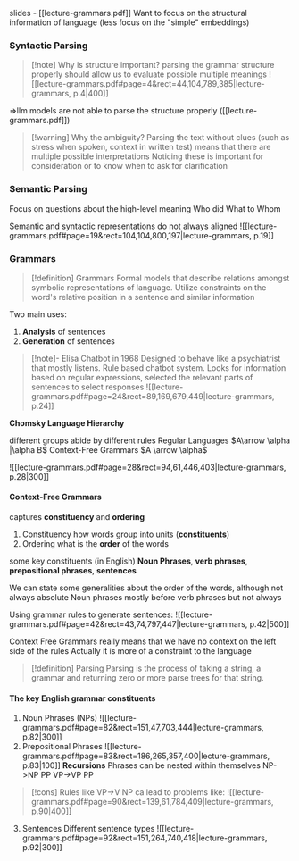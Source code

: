 slides - [[lecture-grammars.pdf]]
Want to focus on the structural information of language (less focus on the "simple" embeddings)

### Syntactic Parsing

>[!note] Why is structure important?
>parsing the grammar structure properly should allow us to evaluate possible multiple meanings
>![[lecture-grammars.pdf#page=4&rect=44,104,789,385|lecture-grammars, p.4|400]]

=>llm models are not able to parse the structure properly ([[lecture-grammars.pdf]])

>[!warning] Why the ambiguity?
>Parsing the text without clues (such as stress when spoken, context in written test) means that there are multiple possible interpretations
>Noticing these is important for consideration or to know when to ask for clarification



### Semantic Parsing

Focus on questions about the high-level meaning
	Who did What to Whom

Semantic and syntactic representations do not always aligned
![[lecture-grammars.pdf#page=19&rect=104,104,800,197|lecture-grammars, p.19]]

### Grammars

>[!definition] Grammars
>Formal models that describe relations amongst symbolic representations of language.
>Utilize constraints on the word's relative position in a sentence and similar information

Two main uses:
1. **Analysis** of sentences
2. **Generation** of sentences

>[!note]- Elisa Chatbot in 1968
>Designed to behave like a psychiatrist that mostly listens. Rule based chatbot system. Looks for information based on regular expressions, selected the relevant parts of sentences to select responses
>![[lecture-grammars.pdf#page=24&rect=89,169,679,449|lecture-grammars, p.24]]

**Chomsky Language Hierarchy**

different groups abide by different rules
Regular Languages
	$A\arrow \alpha |\alpha B$ 
Context-Free Grammars
	$A \arrow \alpha$ 

![[lecture-grammars.pdf#page=28&rect=94,61,446,403|lecture-grammars, p.28|300]]

#### Context-Free Grammars

captures **constituency** and **ordering**
1. Constituency
	how words group into units (**constituents**)
2. Ordering
	what is the **order** of the words

some key constituents (in English)
**Noun Phrases**, **verb phrases**, **prepositional phrases**, **sentences**

We can state some generalities about the order of the words, although not always absolute 
	Noun phrases mostly before verb phrases but not always

Using grammar rules to generate sentences:
![[lecture-grammars.pdf#page=42&rect=43,74,797,447|lecture-grammars, p.42|500]]

Context Free Grammars really means that we have no context on the left side of the rules
	Actually it is more of a constraint to the language

>[!definition] Parsing
>Parsing is the process of taking a string, a grammar and returning zero or more parse trees for that string.

#### The key English grammar constituents
1. Noun Phrases (NPs) ![[lecture-grammars.pdf#page=82&rect=151,47,703,444|lecture-grammars, p.82|300]]
2. Prepositional Phrases	![[lecture-grammars.pdf#page=83&rect=186,265,357,400|lecture-grammars, p.83|100]]
**Recursions**
Phrases can be nested within themselves
	NP->NP PP
	VP->VP PP
	
>[!cons] 
>Rules like VP->V NP ca lead to problems like:
>![[lecture-grammars.pdf#page=90&rect=139,61,784,409|lecture-grammars, p.90|400]]

3. Sentences
	Different sentence types ![[lecture-grammars.pdf#page=92&rect=151,264,740,418|lecture-grammars, p.92|300]]
	